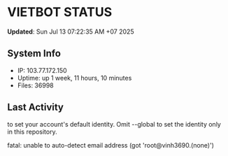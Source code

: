 # VIETBOT STATUS
**Updated**: Sun Jul 13 07:22:35 AM +07 2025

## System Info
- IP: 103.77.172.150
- Uptime: up 1 week, 11 hours, 10 minutes
- Files: 36998

## Last Activity

to set your account's default identity.
Omit --global to set the identity only in this repository.

fatal: unable to auto-detect email address (got 'root@vinh3690.(none)')
